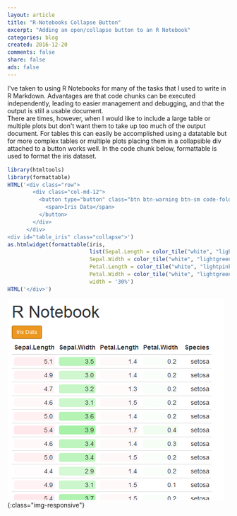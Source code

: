 ```yaml
---
layout: article
title: "R-Notebooks Collapse Button"
excerpt: "Adding an open/collapse button to an R Notebook"
categories: blog
created: 2016-12-20
comments: false
share: false
ads: false
---
```


I've taken to using R Notebooks for many of the tasks that I used to write in R Markdown.  Advantages are that code chunks can be executed independently, leading to easier management and debugging, and that the output is still a usable document.  
There are times, however, when I would like to include a large table or multiple plots but don't want them to take up too much of the output document.  For tables this can easily be accomplished using a datatable but for more complex tables or multiple plots placing them in a collapsible div attached to a button works well.  In the code chunk below, formattable is used to format the iris dataset.

```r
library(htmltools)
library(formattable)
HTML('<div class="row">
        <div class="col-md-12">
          <button type="button" class="btn btn-warning btn-sm code-folding-btn" data-toggle="collapse" data-target="#table_iris" aria-expanded="false">
            <span>Iris Data</span>
          </button>
        </div>
      </div>
<div id="table_iris" class="collapse">')
as.htmlwidget(formattable(iris,
                          list(Sepal.Length = color_tile("white", "lightpink"),
                          Sepal.Width = color_tile("white", "lightgreen"),
                          Petal.Length = color_tile("white", "lightpink"),
                          Petal.Width = color_tile("white", "lightgreen"))), 
                          width = '30%')
HTML('</div>')
```

![R Notebook collapsible](/images/post-images/r-notebook-collapse.png){:class="img-responsive"}